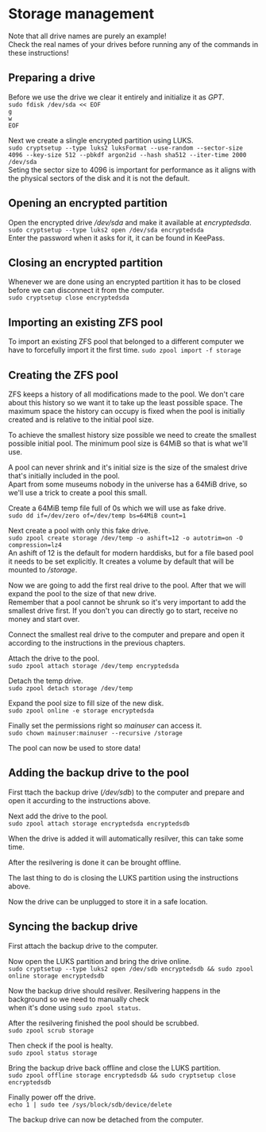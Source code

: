 # Storage management

Note that all drive names are purely an example!\
Check the real names of your drives before running any of the commands in these instructions!

## Preparing a drive
Before we use the drive we clear it entirely and initialize it as *GPT*.\
`sudo fdisk /dev/sda << EOF`\
`g`\
`w`\
`EOF`

Next we create a slingle encrypted partition using LUKS.\
`sudo cryptsetup --type luks2 luksFormat --use-random --sector-size 4096 --key-size 512 --pbkdf argon2id --hash sha512 --iter-time 2000 /dev/sda`\
Seting the sector size to 4096 is important for performance as it aligns with the physical sectors of the disk and it is not the default.

## Opening an encrypted partition
Open the encrypted drive */dev/sda* and make it available at *encryptedsda*.\
`sudo cryptsetup --type luks2 open /dev/sda encryptedsda`\
Enter the password when it asks for it, it can be found in KeePass.

## Closing an encrypted partition
Whenever we are done using an encrypted partition it has to be closed before we can disconnect it from the computer.\
`sudo cryptsetup close encryptedsda`

## Importing an existing ZFS pool
To import an existing ZFS pool that belonged to a different computer we have to forcefully import it the first time.
`sudo zpool import -f storage`

## Creating the ZFS pool
ZFS keeps a history of all modifications made to the pool. We don't care about this history so we want it to take up the least possible space. The maximum space the history can occupy is fixed when the pool is initially created and is relative to the initial pool size.

To achieve the smallest history size possible we need to create the smallest possible initial pool. The minimum pool size is 64MiB so that is what we'll use.

A pool can never shrink and it's initial size is the size of the smalest drive that's initially included in the pool.\
Apart from some museums nobody in the universe has a 64MiB drive, so we'll use a trick to create a pool this small.

Create a 64MiB temp file full of 0s which we will use as fake drive.\
`sudo dd if=/dev/zero of=/dev/temp bs=64MiB count=1`

Next create a pool with only this fake drive.\
`sudo zpool create storage /dev/temp -o ashift=12 -o autotrim=on -O compression=lz4`\
An ashift of 12 is the default for modern harddisks, but for a file based pool it needs to be set explicitly. It creates a volume by default that will be mounted to */storage*.

Now we are going to add the first real drive to the pool. After that we will expand the pool to the size of that new drive.\
Remember that a pool cannot be shrunk so it's very important to add the smallest drive first. If you don't you can directly go to start, receive no money and start over.

Connect the smallest real drive to the computer and prepare and open it according to the instructions in the previous chapters.

Attach the drive to the pool.\
`sudo zpool attach storage /dev/temp encryptedsda`

Detach the temp drive.\
`sudo zpool detach storage /dev/temp`

Expand the pool size to fill size of the new disk.\
`sudo zpool online -e storage encryptedsda`

Finally set the permissions right so *mainuser* can access it.\
`sudo chown mainuser:mainuser --recursive /storage`

The pool can now be used to store data!

## Adding the backup drive to the pool
First ttach the backup drive (*/dev/sdb*) to the computer and prepare and open it accurding to the instructions above.

Next add the drive to the pool.\
`sudo zpool attach storage encryptedsda encryptedsdb`

When the drive is added it will automatically resilver, this can take some time.

After the resilvering is done it can be brought offline.

The last thing to do is closing the LUKS partition using the instructions above.

Now the drive can be unplugged to store it in a safe location.

## Syncing the backup drive
First attach the backup drive to the computer.

Now open the LUKS partition and bring the drive online.\
`sudo cryptsetup --type luks2 open /dev/sdb encryptedsdb && sudo zpool online storage encryptedsdb`

Now the backup drive should resilver.
Resilvering happens in the background so we need to manually check\
when it's done using `sudo zpool status`.

After the resilvering finished the pool should be scrubbed.\
`sudo zpool scrub storage`

Then check if the pool is healty.\
`sudo zpool status storage`

Bring the backup drive back offline and close the LUKS partition.\
`sudo zpool offline storage encryptedsdb && sudo cryptsetup close encryptedsdb`

Finally power off the drive.\
`echo 1 | sudo tee /sys/block/sdb/device/delete`

The backup drive can now be detached from the computer.